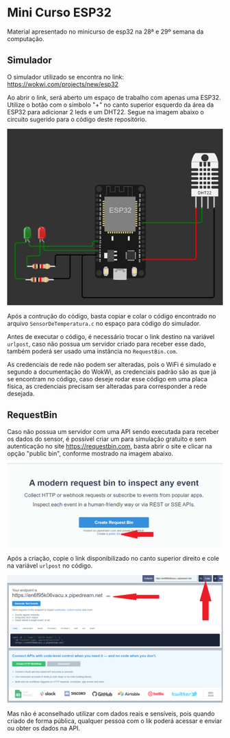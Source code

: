 # Mini Curso ESP32
Material apresentado no minicurso de esp32 na 28ª e 29º semana da computação.

## Simulador
O simulador utilizado se encontra no link:
https://wokwi.com/projects/new/esp32

Ao abrir o link, será aberto um espaço de trabalho com apenas uma ESP32. Utilize o botão com o símbolo "+" no canto superior esquerdo da área da ESP32 para adicionar 2 leds e um DHT22. Segue na imagem abaixo o circuito sugerido para o código deste repositório.

![img1](Img1.png)

Após a contrução do código, basta copiar e colar o código encontrado no arquivo `SensorDeTemperatura.c` no espaço para código do simulador.

Antes de executar o código, é necessário trocar o link destino na variável `urlpost`, caso não possua um servidor criado para receber esse dado, também poderá ser usado uma instância no `RequestBin.com`.

As credenciais de rede não podem ser alteradas, pois o WiFi é simulado e segundo a documentação do WokWi, as credenciais padrão são as que já se encontram no código, caso deseje rodar esse código em uma placa física, as credenciais precisam ser alteradas para corresponder a rede desejada.

## RequestBin

Caso não possua um servidor com uma API sendo executada para receber os dados do sensor, é possível criar um para simulação gratuito e sem autenticação no site https://requestbin.com, basta abrir o site e clicar na opção "public bin", conforme mostrado na imagem abaixo. 

![Img2](Img2.png)

Após a criação, copie o link disponibilizado no canto superior direito e cole na variável `urlpost` no código.

![Img3](Img3.png)

Mas não é aconselhado utilizar com dados reais e sensíveis, pois quando criado de forma pública, qualquer pessoa com o lik poderá acessar e enviar ou obter os dados na API.

